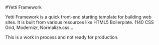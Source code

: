 #Yetti Framework

Yetti Framework is a quick front-end starting template for building  web sites.
It is built from various resources like HTML5 Bolierplate. 1140 CSS Grid, Modernizr, Normalize.css...

This is a work in process and not ready for production.